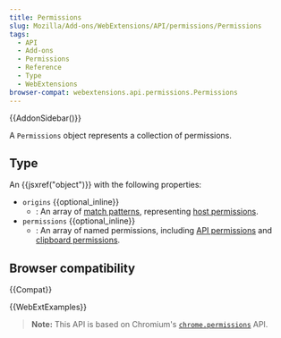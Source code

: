 ```yaml
---
title: Permissions
slug: Mozilla/Add-ons/WebExtensions/API/permissions/Permissions
tags:
  - API
  - Add-ons
  - Permissions
  - Reference
  - Type
  - WebExtensions
browser-compat: webextensions.api.permissions.Permissions
---
```


{{AddonSidebar()}}

A `Permissions` object represents a collection of permissions.

## Type

An {{jsxref("object")}} with the following properties:

- `origins` {{optional_inline}}
  - : An array of [match patterns](/en-US/docs/Mozilla/Add-ons/WebExtensions/Match_patterns), representing [host permissions](/en-US/docs/Mozilla/Add-ons/WebExtensions/manifest.json/permissions#host_permissions).
- `permissions` {{optional_inline}}
  - : An array of named permissions, including [API permissions](/en-US/docs/Mozilla/Add-ons/WebExtensions/manifest.json/permissions#api_permissions) and [clipboard permissions](/en-US/docs/Mozilla/Add-ons/WebExtensions/manifest.json/permissions#clipboard_access).

## Browser compatibility

{{Compat}}

{{WebExtExamples}}

> **Note:** This API is based on Chromium's [`chrome.permissions`](https://developer.chrome.com/docs/extensions/reference/permissions/) API.
